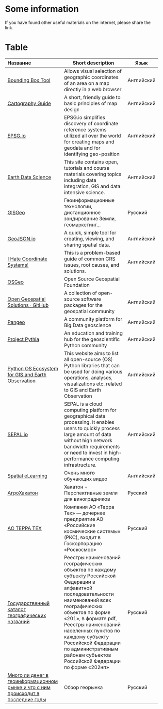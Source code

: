 # Some information
If you have found other useful materials on the internet, please share the link.

# Table
| Название | Short description | Язык |
| :------- | ----------------- | ---- |
| [Bounding Box Tool](https://boundingbox.klokantech.com/)                                            | Allows visual selection of geographic coordinates of an area on a map directly in a web browser                                                                                                                                                                                                                                                             | Английский |
| [Cartography Guide](https://www.axismaps.com/guide)                                                 | A short, friendly guide to basic principles of map design                                                                                                                                                                                                                                                                                                   | Английский |
| [EPSG.io](https://epsg.io/)                                                                         | EPSG.io simplifies discovery of coordinate reference systems utilized all over the world for creating maps and geodata and for identifying geo-position                                                                                                                                                                                                     | Английский |
| [Earth Data Science](https://www.earthdatascience.org/)                                             | This site contains open, tutorials and course materials covering topics including data integration, GIS and data intensive science.                                                                                                                                                                                                                         | Английский |
| [GISGeo](https://gisgeo.org/)                                                                       | Геоинформационные технологии, дистанционное зондирование Земли, геомаркетинг…                                                                                                                                                                                                                                                                               | Русский    |
| [GeoJSON.io](https://geojson.io/#map=2/0/20)                                                        | A quick, simple tool for creating, viewing, and sharing spatial data.                                                                                                                                                                                                                                                                                       | Английский |
| [I Hate Coordinate Systems!](https://ihatecoordinatesystems.com/)                                   | This is a problem-based guide of common CRS issues, root causes, and solutions.                                                                                                                                                                                                                                                                             | Английский |
| [OSGeo](https://www.osgeo.org/)                                                                     | Open Source Geospatial Foundation                                                                                                                                                                                                                                                                                                                           |            |
| [Open Geospatial Solutions · GitHub](https://github.com/opengeos)                                   | A collection of open-source software packages for the geospatial community                                                                                                                                                                                                                                                                                  | Английский |
| [Pangeo](https://pangeo.io/index.html)                                                              | A community platform for Big Data geoscience                                                                                                                                                                                                                                                                                                                | Английский |
| [Project Pythia](https://projectpythia.org/)                                                        | An education and training hub for the geoscientific Python community                                                                                                                                                                                                                                                                                        | Английский |
| [Python OS Ecosystem for GIS and Earth Observation](https://ecosystem.pythongis.org/)               | This website aims to list all open-source (OS) Python libraries that can be used for doing various operations, analyses, visualizations etc. related to GIS and Earth Observation                                                                                                                                                                           | Английский |
| [SEPAL.io](https://sepal.io/)                                                                       | SEPAL is a cloud computing platform for geographical data processing. It enables users to quickly process large amount of data without high network bandwidth requirements or need to invest in high-performance computing infrastructure.                                                                                                                  | Английский |
| [Spatial eLearning](https://www.youtube.com/@spatialelearning)                                      | Очень много обучающих видео                                                                                                                                                                                                                                                                                                                                 | Английский |
| [АгроХакатон](https://hack.rshbdigital.ru/vineyard)                                                 | Хакатон - Перспективные земли для виноградников                                                                                                                                                                                                                                                                                                             | Русский    |
| [АО ТЕРРА ТЕХ](https://terratech.ru/)                                                                                                                                      | Компания АО «Терра Тех» — дочернее предприятие АО «Российские космические системы» (РКС), входит в Госкорпорацию «Роскосмос»                                                                                                                      | Русский    |
| [Государственный каталог географических названий](https://cgkipd.ru/science/names/reestry-gkgn.php) | Реестры наименований географических объектов по каждому субъекту Российской Федерации в алфавитной последовательности наименований всех географических объектов по форме «201», в формате pdf, Реестры наименований населенных пунктов по каждому субъекту Российской Федерации по административным районам субъектов Российской Федерации по форме «202нп» | Русский    |
| [Много ли денег в геоинформационном рынке и что с ним происходит в последние годы](https://habr.com/ru/articles/721024/)                                    | Обзор георынка                                                                                                                                                                                                                                    | Русский    |
